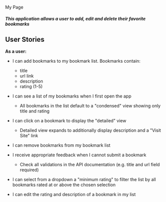 My Page

##### This application allows a user to add, edit and delete their favorite bookmarks

## User Stories

**As a user:**

- I can add bookmarks to my bookmark list. Bookmarks contain:

	- title
	- url link
	- description
	- rating (1-5)

- I can see a list of my bookmarks when I first open the app

	- All bookmarks in the list default to a "condensed" view showing only title and rating

- I can click on a bookmark to display the "detailed" view

	- Detailed view expands to additionally display description and a "Visit Site" link

- I can remove bookmarks from my bookmark list

- I receive appropriate feedback when I cannot submit a bookmark

	- Check all validations in the API documentation (e.g. title and url field required)
- I can select from a dropdown a "minimum rating" to filter the list by all bookmarks rated at or above the chosen selection

- I can edit the rating and description of a bookmark in my list